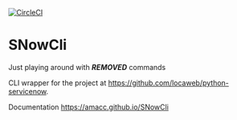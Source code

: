 
[![CircleCI](https://circleci.com/gh/Amacc/SNowCli.svg?style=svg)](https://circleci.com/gh/Amacc/SNowCli)

# SNowCli
Just playing around with ***REMOVED*** commands

CLI wrapper for the project at https://github.com/locaweb/python-servicenow.

Documentation
https://amacc.github.io/SNowCli
